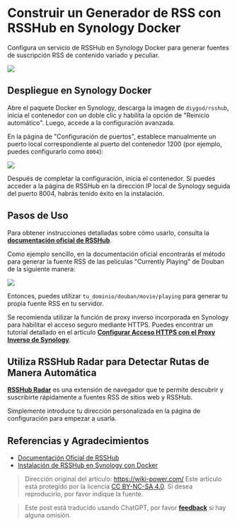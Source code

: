 # Construir un Generador de RSS con RSSHub en Synology Docker

Configura un servicio de RSSHub en Synology Docker para generar fuentes de suscripción RSS de contenido variado y peculiar.

![](https://media.wiki-power.com/img/20210504105215.png)

## Despliegue en Synology Docker

Abre el paquete Docker en Synology, descarga la imagen de `diygod/rsshub`, inicia el contenedor con un doble clic y habilita la opción de "Reinicio automático". Luego, accede a la configuración avanzada.

En la página de "Configuración de puertos", establece manualmente un puerto local correspondiente al puerto del contenedor 1200 (por ejemplo, puedes configurarlo como `8004`):

![](https://media.wiki-power.com/img/20210504085806.png)

Después de completar la configuración, inicia el contenedor. Si puedes acceder a la página de RSSHub en la dirección IP local de Synology seguida del puerto 8004, habrás tenido éxito en la instalación.

## Pasos de Uso

Para obtener instrucciones detalladas sobre cómo usarlo, consulta la [**documentación oficial de RSSHub**](https://docs.rsshub.app/).

Como ejemplo sencillo, en la documentación oficial encontrarás el método para generar la fuente RSS de las películas "Currently Playing" de Douban de la siguiente manera:

![](https://media.wiki-power.com/img/20210504104630.png)

Entonces, puedes utilizar `tu_dominio/douban/movie/playing` para generar tu propia fuente RSS en tu servidor.

Se recomienda utilizar la función de proxy inverso incorporada en Synology para habilitar el acceso seguro mediante HTTPS. Puedes encontrar un tutorial detallado en el artículo [**Configurar Acceso HTTPS con el Proxy Inverso de Synology**](https://wiki-power.com/%E7%94%A8%E7%BE%A4%E6%99%96%E8%87%AA%E5%B8%A6%E5%8F%8D%E5%90%91%E4%BB%A3%E7%90%86%E5%AE%9E%E7%8E%B0HTTPS%E8%AE%BF%E9%97%AE).

## Utiliza RSSHub Radar para Detectar Rutas de Manera Automática

[**RSSHub Radar**](https://github.com/DIYgod/RSSHub-Radar) es una extensión de navegador que te permite descubrir y suscribirte rápidamente a fuentes RSS de sitios web y RSSHub.

Simplemente introduce tu dirección personalizada en la página de configuración para empezar a usarla.

## Referencias y Agradecimientos

- [Documentación Oficial de RSSHub](https://docs.rsshub.app/)
- [Instalación de RSSHub en Synology con Docker](https://immwind.com/use-docker-install-rsshub-in-synology)

> Dirección original del artículo: <https://wiki-power.com/>
> Este artículo está protegido por la licencia [CC BY-NC-SA 4.0](https://creativecommons.org/licenses/by/4.0/deed.zh). Si desea reproducirlo, por favor indique la fuente.

> Este post está traducido usando ChatGPT, por favor [**feedback**](https://github.com/linyuxuanlin/Wiki_MkDocs/issues/new) si hay alguna omisión.
